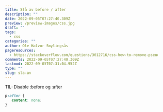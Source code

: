 ```yaml
---
title: Slå av before / after
description: ""
date: 2022-09-05T07:27:40.309Z
preview: /preview-images/css.jpg
draft: ""
tags:
  - css
categories: ""
author: Ole Halvor Smylingsås
pageresources:
  - https://stackoverflow.com/questions/3012716/css-how-to-remove-pseudo-elements-after-before
comments: 2022-09-05T07:27:40.309Z
lastmod: 2022-09-05T07:31:04.952Z
type: ""
slug: sla-av
---
```


TIL: Disable :before og :after
<!--more-->
```css
p:after {
   content: none;
}
```
